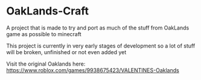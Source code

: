 # OakLands-Craft
A project that is made to try and port as much of the stuff from OakLands game as possible to minecraft



This project is currently in very early stages of development so a lot of stuff will be broken, unfinished or not even added yet


Visit the original Oaklands here: https://www.roblox.com/games/9938675423/VALENTINES-Oaklands
